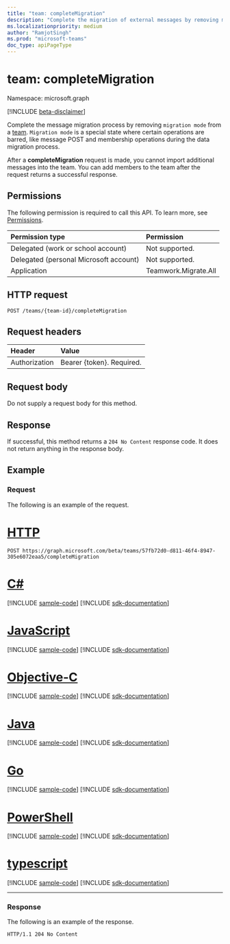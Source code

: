 ```yaml
---
title: "team: completeMigration"
description: "Complete the migration of external messages by removing migration mode from a team."
ms.localizationpriority: medium
author: "RamjotSingh"
ms.prod: "microsoft-teams"
doc_type: apiPageType
---
```


# team: completeMigration

Namespace: microsoft.graph

[!INCLUDE [beta-disclaimer](../../includes/beta-disclaimer.md)]

Complete the message migration process by removing `migration mode` from a [team](../resources/team.md). `Migration mode` is a special state where certain operations are barred, like message POST and membership operations during the data migration process.

After a **completeMigration** request is made, you cannot import additional messages into the team. You can add members to the team after the request returns a successful response.

## Permissions

The following permission is required to call this API. To learn more, see [Permissions](/graph/permissions-reference).

|Permission type      | Permission  |
|:--------------------|:---------------------------------------------------------|
| Delegated (work or school account)  | Not supported.|
| Delegated (personal Microsoft account) | Not supported. |
|Application | Teamwork.Migrate.All|

## HTTP request
<!-- { "blockType": "ignored" } -->
```http
POST /teams/{team-id}/completeMigration
```

## Request headers

| Header       | Value |
|:---------------|:--------|
| Authorization  | Bearer {token}. Required.  |

## Request body

Do not supply a request body for this method.

## Response

If successful, this method returns a `204 No Content` response code. It does not return anything in the response body.

## Example

### Request

The following is an example of the request.
<!-- markdownlint-disable MD025 -->
<!-- markdownlint-disable MD022 -->



# [HTTP](#tab/http)
<!-- {
  "blockType": "request",
  "name": "completeMigration_team"
}-->

```http
POST https://graph.microsoft.com/beta/teams/57fb72d0-d811-46f4-8947-305e6072eaa5/completeMigration
```
# [C#](#tab/csharp)
[!INCLUDE [sample-code](../includes/snippets/csharp/completemigration-team-csharp-snippets.md)]
[!INCLUDE [sdk-documentation](../includes/snippets/snippets-sdk-documentation-link.md)]

# [JavaScript](#tab/javascript)
[!INCLUDE [sample-code](../includes/snippets/javascript/completemigration-team-javascript-snippets.md)]
[!INCLUDE [sdk-documentation](../includes/snippets/snippets-sdk-documentation-link.md)]

# [Objective-C](#tab/objc)
[!INCLUDE [sample-code](../includes/snippets/objc/completemigration-team-objc-snippets.md)]
[!INCLUDE [sdk-documentation](../includes/snippets/snippets-sdk-documentation-link.md)]

# [Java](#tab/java)
[!INCLUDE [sample-code](../includes/snippets/java/completemigration-team-java-snippets.md)]
[!INCLUDE [sdk-documentation](../includes/snippets/snippets-sdk-documentation-link.md)]

# [Go](#tab/go)
[!INCLUDE [sample-code](../includes/snippets/go/completemigration-team-go-snippets.md)]
[!INCLUDE [sdk-documentation](../includes/snippets/snippets-sdk-documentation-link.md)]

# [PowerShell](#tab/powershell)
[!INCLUDE [sample-code](../includes/snippets/powershell/completemigration-team-powershell-snippets.md)]
[!INCLUDE [sdk-documentation](../includes/snippets/snippets-sdk-documentation-link.md)]

# [typescript](#tab/typescript)
[!INCLUDE [sample-code](../includes/snippets/typescript/completemigration-team-typescript-snippets.md)]
[!INCLUDE [sdk-documentation](../includes/snippets/snippets-sdk-documentation-link.md)]

---



<!-- markdownlint-disable MD001 -->
<!-- markdownlint-disable MD024 -->
### Response

The following is an example of the response.
<!-- {
  "blockType": "response",
  "truncated": true
} -->

```http
HTTP/1.1 204 No Content
```

<!-- uuid: d945a9a4-0e5b-11eb-adc1-0242ac120002
2020-10-14 20:22:11 UTC -->
<!--
{
  "type": "#page.annotation",
  "description": "completeMigration_ team",
  "keywords": "",
  "section": "documentation",
  "tocPath": "",
  "suppressions": [
  ]
}
-->
